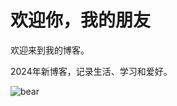 # 欢迎你，我的朋友

欢迎来到我的博客。

2024年新博客，记录生活、学习和爱好。

![bear](https://image-host-typora.oss-cn-chengdu.aliyuncs.com/images/bear.jpg)
